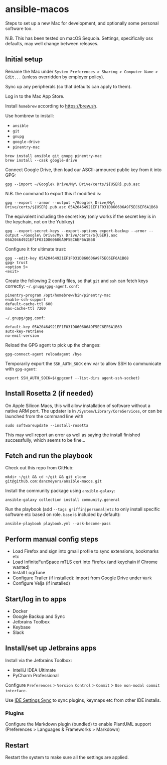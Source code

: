 # ansible-macos

Steps to set up a new Mac for development, and optionally some personal software too. 

N.B. This has been tested on macOS Sequoia. Settings, specifically osx defaults, may well change between releases.

## Initial setup

Rename the Mac under `System Preferences > Sharing > Computer Name > Edit...` (unless overridden by employer policy).

Sync up any peripherals (so that defaults can apply to them).

Log in to the Mac App Store.

Install `homebrew` according to https://brew.sh.

Use hombrew to install:
- `ansible`
- `git`
- `gnupg`
- `google-drive`
- `pinentry-mac`

```shell script
brew install ansible git gnupg pinentry-mac
brew install --cask google-drive
```

Connect Google Drive, then load our ASCII-armoured public key from it into GPG:
```
gpg --import ~/Google\ Drive/My\ Drive/certs/${USER}.pub.asc
```

N.B. the command to export this if modified is:
```
gpg --export --armor --output ~/Google\ Drive/My\ Drive/certs/${USER}.pub.asc 05A20464921EF1F031D860606A9F5EC6EF6A1B68
```
The equivalent including the secret key (only works if the secret key is in the keychain, not on the Yubikey)
```
gpg --export-secret-keys --export-options export-backup --armor --output ~/Google\ Drive/My\ Drive/certs/${USER}.asc 05A20464921EF1F031D860606A9F5EC6EF6A1B68
```

Configure it for ultimate trust:
```
gpg --edit-key 05A20464921EF1F031D860606A9F5EC6EF6A1B68
gpg> trust
<option 5>
<exit>
```

Create the following 2 config files, so that `git` and `ssh` can fetch keys correctly:
`~/.gnupg/gpg-agent.conf`:
```
pinentry-program /opt/homebrew/bin/pinentry-mac
enable-ssh-support
default-cache-ttl 600
max-cache-ttl 7200
```

`~/.gnupg/gpg.conf`:
```
default-key 05A20464921EF1F031D860606A9F5EC6EF6A1B69
auto-key-retrieve
no-emit-version
```

Reload the GPG agent to pick up the changes:
```
gpg-connect-agent reloadagent /bye
```

Temporarily export the `SSH_AUTH_SOCK` env var to allow SSH to communicate with `gpg-agent`:
```
export SSH_AUTH_SOCK=$(gpgconf --list-dirs agent-ssh-socket)
```

## Install Rosetta 2 (if needed)

On Apple Silicon Macs, this will allow installation of software without a native ARM port. The updater is in
`/System/Library/CoreServices`, or can be launched from the command line with

```shell script
sudo softwareupdate --install-rosetta
```

This may well report an error as well as saying the install finished successfully, which seems to be fine...

## Fetch and run the playbook

Check out this repo from GitHub:

```shell script
mkdir ~/git && cd ~/git && git clone git@github.com:dancmeyers/ansible-macos.git
```

Install the community package using `ansible-galaxy`:

```shell script
ansible-galaxy collection install community.general
```

Run the playbook (add `--tags griffin|personal|etc` to only install specific software etc based on role. `base` is
included by default):

```shell script
ansible-playbook playbook.yml --ask-become-pass
```

## Perform manual config steps

- Load Firefox and sign into gmail profile to sync extensions, bookmarks etc
- Load InfiniteFunSpace mTLS cert into Firefox (and keychain if Chrome wanted)
- Install LogiTune
- Configure Trailer (if installed): import from Google Drive under `Work`
- Configure Velja (if installed)

## Start/log in to apps

- Docker
- Google Backup and Sync
- Jetbrains Toolbox
- Keybase
- Slack

## Install/set up Jetbrains apps

Install via the Jetbrains Toolbox:
- IntelliJ IDEA Ultimate
- PyCharm Professional

Configure `Preferences` > `Version Control` > `Commit` > `Use non-modal commit interface`.

Use [IDE Settings Sync](https://www.jetbrains.com/help/idea/sharing-your-ide-settings.html#IDE_settings_sync) to sync
plugins, keymaps etc from other IDE installs.

### Plugins

Configure the Markdown plugin (bundled) to enable PlantUML support (Preferences > Languages & Frameworks > Markdown)

## Restart

Restart the system to make sure all the settings are applied.
